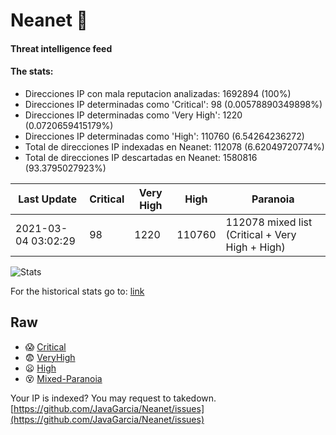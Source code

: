 # Neanet :hocho:
#### Threat intelligence feed
#### The stats:

- Direcciones IP con mala reputacion analizadas: 1692894 (100%)
- Direcciones IP determinadas como 'Critical':  98 (0.00578890349898%)
- Direcciones IP determinadas como 'Very High':  1220 (0.0720659415179%)
- Direcciones IP determinadas como 'High':  110760 (6.54264236272)
- Total de direcciones IP indexadas en Neanet:  112078 (6.62049720774%)
- Total de direcciones IP descartadas en Neanet:  1580816 (93.3795027923%)

| Last Update | Critical | Very High | High | Paranoia |
| --- | --- | --- | --- | --- |
| 2021-03-04 03:02:29 | 98 | 1220 | 110760 | 112078 mixed list (Critical + Very High + High)|

![Stats](https://docs.google.com/spreadsheets/d/e/2PACX-1vSnaNMIXVabIpDJjufMlzH7poXnshF3mgd8Is1g9ytUEzVsP5my4Trn8f-xkoLLQ38xpL3HtmUexLo6/pubchart?oid=501124687&format=image)

For the historical stats go to: [link](/stats.csv)
## Raw
- :scream: [Critical](https://raw.githubusercontent.com/JavaGarcia/Neanet/master/blacklists/neanet_critical.txt)
- :fearful: [VeryHigh](https://raw.githubusercontent.com/JavaGarcia/Neanet/master/blacklists/neanet_veryHigh.txtt)
- :frowning: [High](https://raw.githubusercontent.com/JavaGarcia/Neanet/master/blacklists/neanet_high.txt)
- :dizzy_face: [Mixed-Paranoia](https://raw.githubusercontent.com/JavaGarcia/Neanet/master/blacklists/neanet_all.txt)


Your IP is indexed? You may request to takedown. [https://github.com/JavaGarcia/Neanet/issues](https://github.com/JavaGarcia/Neanet/issues)


































































































































































































































































































































































































































































































































































































































































































































































































































































































































































































































































































































































































































































































































































































































































































































































































































































































































































































































































































































































































































































































































































































































































































































































































































































































































































































































































































































































































































































































































































































































































































































































































































































































































































































































































































































































































































































































































































































































































































































































































































































































































































































































































































































































































































































































































































































































































































































































































